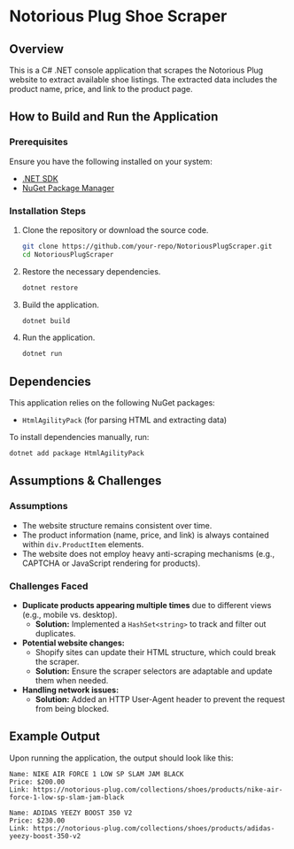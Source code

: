 # Notorious Plug Shoe Scraper

## Overview
This is a C# .NET console application that scrapes the Notorious Plug website to extract available shoe listings. The extracted data includes the product name, price, and link to the product page.

## How to Build and Run the Application

### Prerequisites
Ensure you have the following installed on your system:
- [.NET SDK](https://dotnet.microsoft.com/en-us/download)
- [NuGet Package Manager](https://www.nuget.org/)

### Installation Steps
1. Clone the repository or download the source code.
   ```sh
   git clone https://github.com/your-repo/NotoriousPlugScraper.git
   cd NotoriousPlugScraper
   ```

2. Restore the necessary dependencies.
   ```sh
   dotnet restore
   ```

3. Build the application.
   ```sh
   dotnet build
   ```

4. Run the application.
   ```sh
   dotnet run
   ```

## Dependencies
This application relies on the following NuGet packages:
- `HtmlAgilityPack` (for parsing HTML and extracting data)

To install dependencies manually, run:
```sh
dotnet add package HtmlAgilityPack
```

## Assumptions & Challenges

### Assumptions
- The website structure remains consistent over time.
- The product information (name, price, and link) is always contained within `div.ProductItem` elements.
- The website does not employ heavy anti-scraping mechanisms (e.g., CAPTCHA or JavaScript rendering for products).

### Challenges Faced
- **Duplicate products appearing multiple times** due to different views (e.g., mobile vs. desktop).
  - **Solution:** Implemented a `HashSet<string>` to track and filter out duplicates.
- **Potential website changes:**
  - Shopify sites can update their HTML structure, which could break the scraper.
  - **Solution:** Ensure the scraper selectors are adaptable and update them when needed.
- **Handling network issues:**
  - **Solution:** Added an HTTP User-Agent header to prevent the request from being blocked.

## Example Output
Upon running the application, the output should look like this:
```
Name: NIKE AIR FORCE 1 LOW SP SLAM JAM BLACK
Price: $200.00
Link: https://notorious-plug.com/collections/shoes/products/nike-air-force-1-low-sp-slam-jam-black

Name: ADIDAS YEEZY BOOST 350 V2
Price: $230.00
Link: https://notorious-plug.com/collections/shoes/products/adidas-yeezy-boost-350-v2
```

